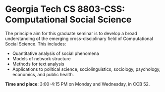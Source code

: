 Georgia Tech CS 8803-CSS: Computational Social Science
============

The principle aim for this graduate seminar is to develop a broad
understanding of the emerging cross-disciplinary field of Computational Social Science.
This includes:
+ Quantitative analysis of social phenomena
+ Models of network structure
+ Methods for text analysis
+ Applications to political science, sociolinguistics, sociology,
psychology, economics, and public health.

**Time and place**: 3:00-4:15 PM on Monday and Wednesday, in CCB 52.

